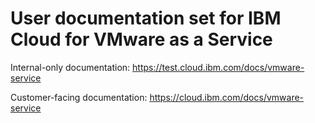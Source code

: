 # User documentation set for IBM Cloud for VMware as a Service

Internal-only documentation: https://test.cloud.ibm.com/docs/vmware-service

Customer-facing documentation: https://cloud.ibm.com/docs/vmware-service

